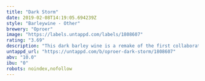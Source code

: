 ```yaml
---
title: "Dark Storm"
date: 2019-02-08T14:19:05.694239Z
style: "Barleywine - Other"
brewery: "Oproer"
image: "https://labels.untappd.com/labels/1808607"
rating: "3.69"
description: "This dark barley wine is a remake of the first collaboration between Oproer's founders: RUIG and Rooie Dop. Bittersweet and heavy, a hurricane of flavor."
untappd_url: "https://untappd.com/b/oproer-dark-storm/1808607"
abv: "10.0"
ibu: "0"
robots: noindex,nofollow
---
```

